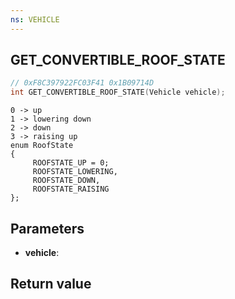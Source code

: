 ```yaml
---
ns: VEHICLE
---
```

## GET_CONVERTIBLE_ROOF_STATE

```c
// 0xF8C397922FC03F41 0x1B09714D
int GET_CONVERTIBLE_ROOF_STATE(Vehicle vehicle);
```

```
0 -> up  
1 -> lowering down  
2 -> down  
3 -> raising up  
enum RoofState  
{  
     ROOFSTATE_UP = 0;  
     ROOFSTATE_LOWERING,  
     ROOFSTATE_DOWN,  
     ROOFSTATE_RAISING  
};  
```

## Parameters
* **vehicle**: 

## Return value
